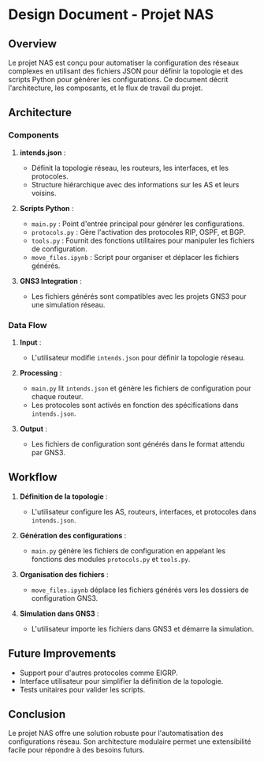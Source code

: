# Design Document - Projet NAS

## Overview

Le projet NAS est conçu pour automatiser la configuration des réseaux complexes en utilisant des fichiers JSON pour définir la topologie et des scripts Python pour générer les configurations. Ce document décrit l'architecture, les composants, et le flux de travail du projet.

## Architecture

### Components

1. **intends.json** :
   - Définit la topologie réseau, les routeurs, les interfaces, et les protocoles.
   - Structure hiérarchique avec des informations sur les AS et leurs voisins.

2. **Scripts Python** :
   - `main.py` : Point d'entrée principal pour générer les configurations.
   - `protocols.py` : Gère l'activation des protocoles RIP, OSPF, et BGP.
   - `tools.py` : Fournit des fonctions utilitaires pour manipuler les fichiers de configuration.
   - `move_files.ipynb` : Script pour organiser et déplacer les fichiers générés.

3. **GNS3 Integration** :
   - Les fichiers générés sont compatibles avec les projets GNS3 pour une simulation réseau.

### Data Flow

1. **Input** :
   - L'utilisateur modifie `intends.json` pour définir la topologie réseau.

2. **Processing** :
   - `main.py` lit `intends.json` et génère les fichiers de configuration pour chaque routeur.
   - Les protocoles sont activés en fonction des spécifications dans `intends.json`.

3. **Output** :
   - Les fichiers de configuration sont générés dans le format attendu par GNS3.

## Workflow

1. **Définition de la topologie** :
   - L'utilisateur configure les AS, routeurs, interfaces, et protocoles dans `intends.json`.

2. **Génération des configurations** :
   - `main.py` génère les fichiers de configuration en appelant les fonctions des modules `protocols.py` et `tools.py`.

3. **Organisation des fichiers** :
   - `move_files.ipynb` déplace les fichiers générés vers les dossiers de configuration GNS3.

4. **Simulation dans GNS3** :
   - L'utilisateur importe les fichiers dans GNS3 et démarre la simulation.

## Future Improvements

- Support pour d'autres protocoles comme EIGRP.
- Interface utilisateur pour simplifier la définition de la topologie.
- Tests unitaires pour valider les scripts.

## Conclusion

Le projet NAS offre une solution robuste pour l'automatisation des configurations réseau. Son architecture modulaire permet une extensibilité facile pour répondre à des besoins futurs.
